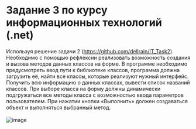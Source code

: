 # Задание 3 по курсу информационных технологий (.net)
Используя решение задачи 2 (https://github.com/dellrain/IT_Task2). Необходимо с помощью рефлексии реализовать возможность создания  и вызова методов данных классов на форме.
В программе необходимо предусмотреть ввод пути к библиотеке классов, программа должна загрузить её, найти все классы, которые реализуют нужный интерфейс.
Получить всю информацию о данных классах, вывести список названий классов. При выборе класса на форму должны динамически подгружаться все методы класса с возможностью ввода параметров пользователем.
При нажатии кнопки «Выполнить» должен создаваться объект и выполняться выбранный метод.<br><br>
![image](https://github.com/dellrain/IT_Task3/assets/41130789/b57de2f4-cd56-4b9b-8920-29e5ffc0d7d1)
